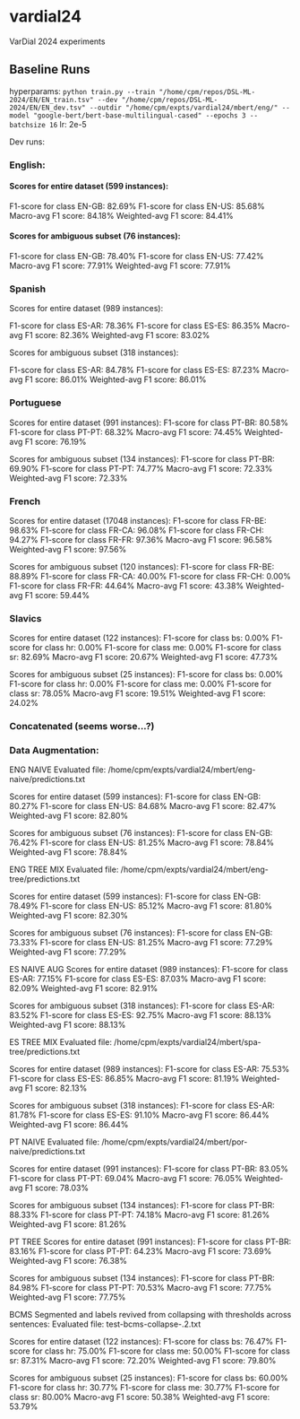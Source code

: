 # vardial24
VarDial 2024 experiments



## Baseline Runs

hyperparams: 
`python train.py --train "/home/cpm/repos/DSL-ML-2024/EN/EN_train.tsv" --dev "/home/cpm/repos/DSL-ML-2024/EN/EN_dev.tsv" --outdir "/home/cpm/expts/vardial24/mbert/eng/" --model "google-bert/bert-base-multilingual-cased" --epochs 3 --batchsize 16`
lr: 2e-5

Dev runs: 
### English:

#### Scores for entire dataset (599 instances):
F1-score for class EN-GB: 82.69%
F1-score for class EN-US: 85.68%
Macro-avg F1 score:    84.18%
Weighted-avg F1 score: 84.41%

#### Scores for ambiguous subset (76 instances):

F1-score for class EN-GB: 78.40%
F1-score for class EN-US: 77.42%
Macro-avg F1 score:    77.91%
Weighted-avg F1 score: 77.91%

### Spanish

Scores for entire dataset (989 instances):

F1-score for class ES-AR: 78.36%
F1-score for class ES-ES: 86.35%
Macro-avg F1 score:    82.36%
Weighted-avg F1 score: 83.02%

Scores for ambiguous subset (318 instances):

F1-score for class ES-AR: 84.78%
F1-score for class ES-ES: 87.23%
Macro-avg F1 score:    86.01%
Weighted-avg F1 score: 86.01%

### Portuguese

Scores for entire dataset (991 instances):
F1-score for class PT-BR: 80.58%
F1-score for class PT-PT: 68.32%
Macro-avg F1 score:    74.45%
Weighted-avg F1 score: 76.19%

Scores for ambiguous subset (134 instances):
F1-score for class PT-BR: 69.90%
F1-score for class PT-PT: 74.77%
Macro-avg F1 score:    72.33%
Weighted-avg F1 score: 72.33%

### French
Scores for entire dataset (17048 instances):
F1-score for class FR-BE: 98.63%
F1-score for class FR-CA: 96.08%
F1-score for class FR-CH: 94.27%
F1-score for class FR-FR: 97.36%
Macro-avg F1 score:    96.58%
Weighted-avg F1 score: 97.56%

Scores for ambiguous subset (120 instances):
F1-score for class FR-BE: 88.89%
F1-score for class FR-CA: 40.00%
F1-score for class FR-CH: 0.00%
F1-score for class FR-FR: 44.64%
Macro-avg F1 score:    43.38%
Weighted-avg F1 score: 59.44%

### Slavics
Scores for entire dataset (122 instances):
F1-score for class bs: 0.00%
F1-score for class hr: 0.00%
F1-score for class me: 0.00%
F1-score for class sr: 82.69%
Macro-avg F1 score:    20.67%
Weighted-avg F1 score: 47.73%

Scores for ambiguous subset (25 instances):
F1-score for class bs: 0.00%
F1-score for class hr: 0.00%
F1-score for class me: 0.00%
F1-score for class sr: 78.05%
Macro-avg F1 score:    19.51%
Weighted-avg F1 score: 24.02%


### Concatenated (seems worse...?)


### Data Augmentation: 
ENG NAIVE
Evaluated file: /home/cpm/expts/vardial24/mbert/eng-naive/predictions.txt

Scores for entire dataset (599 instances):
F1-score for class EN-GB: 80.27%
F1-score for class EN-US: 84.68%
Macro-avg F1 score:    82.47%
Weighted-avg F1 score: 82.80%

Scores for ambiguous subset (76 instances):
F1-score for class EN-GB: 76.42%
F1-score for class EN-US: 81.25%
Macro-avg F1 score:    78.84%
Weighted-avg F1 score: 78.84%

ENG TREE MIX
Evaluated file: /home/cpm/expts/vardial24/mbert/eng-tree/predictions.txt

Scores for entire dataset (599 instances):
F1-score for class EN-GB: 78.49%
F1-score for class EN-US: 85.12%
Macro-avg F1 score:    81.80%
Weighted-avg F1 score: 82.30%

Scores for ambiguous subset (76 instances):
F1-score for class EN-GB: 73.33%
F1-score for class EN-US: 81.25%
Macro-avg F1 score:    77.29%
Weighted-avg F1 score: 77.29%


ES NAIVE AUG
Scores for entire dataset (989 instances):
F1-score for class ES-AR: 77.15%
F1-score for class ES-ES: 87.03%
Macro-avg F1 score:    82.09%
Weighted-avg F1 score: 82.91%

Scores for ambiguous subset (318 instances):
F1-score for class ES-AR: 83.52%
F1-score for class ES-ES: 92.75%
Macro-avg F1 score:    88.13%
Weighted-avg F1 score: 88.13%

ES TREE MIX 
Evaluated file: /home/cpm/expts/vardial24/mbert/spa-tree/predictions.txt

Scores for entire dataset (989 instances):
F1-score for class ES-AR: 75.53%
F1-score for class ES-ES: 86.85%
Macro-avg F1 score:    81.19%
Weighted-avg F1 score: 82.13%

Scores for ambiguous subset (318 instances):
F1-score for class ES-AR: 81.78%
F1-score for class ES-ES: 91.10%
Macro-avg F1 score:    86.44%
Weighted-avg F1 score: 86.44%

PT NAIVE
Evaluated file: /home/cpm/expts/vardial24/mbert/por-naive/predictions.txt

Scores for entire dataset (991 instances):
F1-score for class PT-BR: 83.05%
F1-score for class PT-PT: 69.04%
Macro-avg F1 score:    76.05%
Weighted-avg F1 score: 78.03%

Scores for ambiguous subset (134 instances):
F1-score for class PT-BR: 88.33%
F1-score for class PT-PT: 74.18%
Macro-avg F1 score:    81.26%
Weighted-avg F1 score: 81.26%

PT TREE 
Scores for entire dataset (991 instances):
F1-score for class PT-BR: 83.16%
F1-score for class PT-PT: 64.23%
Macro-avg F1 score:    73.69%
Weighted-avg F1 score: 76.38%

Scores for ambiguous subset (134 instances):
F1-score for class PT-BR: 84.98%
F1-score for class PT-PT: 70.53%
Macro-avg F1 score:    77.75%
Weighted-avg F1 score: 77.75%


BCMS Segmented and labels revived from collapsing with thresholds across sentences: 
Evaluated file: test-bcms-collapse-.2.txt

Scores for entire dataset (122 instances):
F1-score for class bs: 76.47%
F1-score for class hr: 75.00%
F1-score for class me: 50.00%
F1-score for class sr: 87.31%
Macro-avg F1 score:    72.20%
Weighted-avg F1 score: 79.80%

Scores for ambiguous subset (25 instances):
F1-score for class bs: 60.00%
F1-score for class hr: 30.77%
F1-score for class me: 30.77%
F1-score for class sr: 80.00%
Macro-avg F1 score:    50.38%
Weighted-avg F1 score: 53.79%